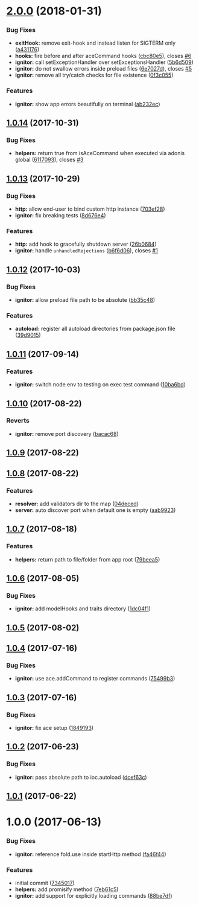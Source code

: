 <a name="2.0.0"></a>
# [2.0.0](https://github.com/adonisjs/adonis-ignitor/compare/v1.0.14...v2.0.0) (2018-01-31)


### Bug Fixes

* **exitHook:** remove exit-hook and instead listen for SIGTERM only ([a431176](https://github.com/adonisjs/adonis-ignitor/commit/a431176))
* **hooks:** fire before and after aceCommand hooks ([cbc80e5](https://github.com/adonisjs/adonis-ignitor/commit/cbc80e5)), closes [#6](https://github.com/adonisjs/adonis-ignitor/issues/6)
* **ignitor:** call setExceptionHandler over setExceptionsHandler ([5b6d509](https://github.com/adonisjs/adonis-ignitor/commit/5b6d509))
* **ignitor:** do not swallow errors inside preload files ([6e7027d](https://github.com/adonisjs/adonis-ignitor/commit/6e7027d)), closes [#5](https://github.com/adonisjs/adonis-ignitor/issues/5)
* **ignitor:** remove all try/catch checks for file existence ([0f3c055](https://github.com/adonisjs/adonis-ignitor/commit/0f3c055))


### Features

* **ignitor:** show app errors beautifully on terminal ([ab232ec](https://github.com/adonisjs/adonis-ignitor/commit/ab232ec))



<a name="1.0.14"></a>
## [1.0.14](https://github.com/adonisjs/adonis-ignitor/compare/v1.0.13...v1.0.14) (2017-10-31)


### Bug Fixes

* **helpers:** return true from isAceCommand when executed via adonis global ([6117093](https://github.com/adonisjs/adonis-ignitor/commit/6117093)), closes [#3](https://github.com/adonisjs/adonis-ignitor/issues/3)



<a name="1.0.13"></a>
## [1.0.13](https://github.com/adonisjs/adonis-ignitor/compare/v1.0.12...v1.0.13) (2017-10-29)


### Bug Fixes

* **http:** allow end-user to bind custom http instance ([703ef28](https://github.com/adonisjs/adonis-ignitor/commit/703ef28))
* **ignitor:** fix breaking tests ([8d676e4](https://github.com/adonisjs/adonis-ignitor/commit/8d676e4))


### Features

* **http:** add hook to gracefully shutdown server ([26b0684](https://github.com/adonisjs/adonis-ignitor/commit/26b0684))
* **ignitor:** handle `unhandledRejections` ([b6f6d06](https://github.com/adonisjs/adonis-ignitor/commit/b6f6d06)), closes [#1](https://github.com/adonisjs/adonis-ignitor/issues/1)



<a name="1.0.12"></a>
## [1.0.12](https://github.com/adonisjs/adonis-ignitor/compare/v1.0.11...v1.0.12) (2017-10-03)


### Bug Fixes

* **ignitor:** allow preload file path to be absolute ([bb35c48](https://github.com/adonisjs/adonis-ignitor/commit/bb35c48))


### Features

* **autoload:** register all autoload directories from package.json file ([39d9015](https://github.com/adonisjs/adonis-ignitor/commit/39d9015))



<a name="1.0.11"></a>
## [1.0.11](https://github.com/adonisjs/adonis-ignitor/compare/v1.0.10...v1.0.11) (2017-09-14)


### Features

* **ignitor:** switch node env to testing on exec test command ([10ba6bd](https://github.com/adonisjs/adonis-ignitor/commit/10ba6bd))



<a name="1.0.10"></a>
## [1.0.10](https://github.com/adonisjs/adonis-ignitor/compare/v1.0.9...v1.0.10) (2017-08-22)


### Reverts

* **ignitor:** remove port discovery ([bacac68](https://github.com/adonisjs/adonis-ignitor/commit/bacac68))



<a name="1.0.9"></a>
## [1.0.9](https://github.com/adonisjs/adonis-ignitor/compare/v1.0.8...v1.0.9) (2017-08-22)



<a name="1.0.8"></a>
## [1.0.8](https://github.com/adonisjs/adonis-ignitor/compare/v1.0.7...v1.0.8) (2017-08-22)


### Features

* **resolver:** add validators dir to the map ([04deced](https://github.com/adonisjs/adonis-ignitor/commit/04deced))
* **server:** auto discover port when default one is empty ([aab9923](https://github.com/adonisjs/adonis-ignitor/commit/aab9923))



<a name="1.0.7"></a>
## [1.0.7](https://github.com/adonisjs/adonis-ignitor/compare/v1.0.6...v1.0.7) (2017-08-18)


### Features

* **helpers:** return path to file/folder from app root ([79beea5](https://github.com/adonisjs/adonis-ignitor/commit/79beea5))



<a name="1.0.6"></a>
## [1.0.6](https://github.com/adonisjs/adonis-ignitor/compare/v1.0.5...v1.0.6) (2017-08-05)


### Bug Fixes

* **ignitor:** add modelHooks and traits directory ([1dc04f1](https://github.com/adonisjs/adonis-ignitor/commit/1dc04f1))



<a name="1.0.5"></a>
## [1.0.5](https://github.com/adonisjs/adonis-ignitor/compare/v1.0.4...v1.0.5) (2017-08-02)



<a name="1.0.4"></a>
## [1.0.4](https://github.com/adonisjs/adonis-ignitor/compare/v1.0.3...v1.0.4) (2017-07-16)


### Bug Fixes

* **ignitor:** use ace.addCommand to register commands ([75499b3](https://github.com/adonisjs/adonis-ignitor/commit/75499b3))



<a name="1.0.3"></a>
## [1.0.3](https://github.com/adonisjs/adonis-ignitor/compare/v1.0.2...v1.0.3) (2017-07-16)


### Bug Fixes

* **ignitor:** fix ace setup ([1849193](https://github.com/adonisjs/adonis-ignitor/commit/1849193))



<a name="1.0.2"></a>
## [1.0.2](https://github.com/adonisjs/adonis-ignitor/compare/v1.0.1...v1.0.2) (2017-06-23)


### Bug Fixes

* **ignitor:** pass absolute path to ioc.autoload ([dcef63c](https://github.com/adonisjs/adonis-ignitor/commit/dcef63c))



<a name="1.0.1"></a>
## [1.0.1](https://github.com/adonisjs/adonis-ignitor/compare/v1.0.0...v1.0.1) (2017-06-22)



<a name="1.0.0"></a>
# 1.0.0 (2017-06-13)


### Bug Fixes

* **ignitor:** reference fold.use inside startHttp method ([fa46f44](https://github.com/adonisjs/adonis-ignitor/commit/fa46f44))


### Features

* initial commit ([7345017](https://github.com/adonisjs/adonis-ignitor/commit/7345017))
* **helpers:** add promisify method ([7eb61c5](https://github.com/adonisjs/adonis-ignitor/commit/7eb61c5))
* **ignitor:** add support for explicitly loading commands ([88be7df](https://github.com/adonisjs/adonis-ignitor/commit/88be7df))



